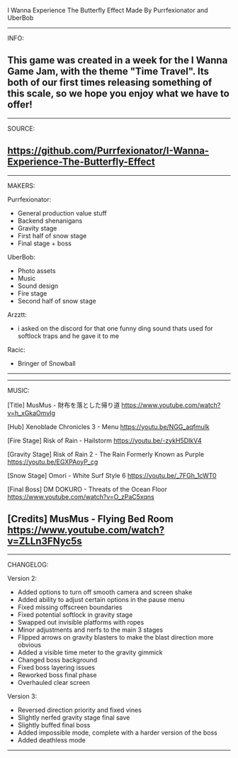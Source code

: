 I Wanna Experience The Butterfly Effect
Made By Purrfexionator and UberBob

----------------------------------------
INFO:

This game was created in a week for the I Wanna Game Jam, with the theme "Time Travel".
Its both of our first times releasing something of this scale, so we hope you enjoy what we have to offer!
----------------------------------------

----------------------------------------
SOURCE:

https://github.com/Purrfexionator/I-Wanna-Experience-The-Butterfly-Effect
----------------------------------------

----------------------------------------
MAKERS:

Purrfexionator:
- General production value stuff
- Backend shenanigans
- Gravity stage
- First half of snow stage
- Final stage + boss

UberBob:
- Photo assets
- Music
- Sound design
- Fire stage
- Second half of snow stage

Arzztt:
- i asked on the discord for that one funny ding sound thats used for softlock traps and he gave it to me

Racic:
- Bringer of Snowball
----------------------------------------

----------------------------------------
MUSIC:

[Title] MusMus - 財布を落とした帰り道
https://www.youtube.com/watch?v=h_xGkaOmvIg

[Hub] Xenoblade Chronicles 3 - Menu
https://youtu.be/NGG_aqfmulk

[Fire Stage] Risk of Rain - Hailstorm
https://youtu.be/-zykH5DIkV4

[Gravity Stage] Risk of Rain 2 - The Rain Formerly Known as Purple
https://youtu.be/EGXPAoyP_cg

[Snow Stage] Omori - White Surf Style 6
https://youtu.be/_7FGh_1cWT0

[Final Boss] DM DOKURO - Threats of the Ocean Floor
https://www.youtube.com/watch?v=O_zPaC5xqns

[Credits] MusMus - Flying Bed Room
https://www.youtube.com/watch?v=ZLLn3FNyc5s
----------------------------------------

----------------------------------------
CHANGELOG:

Version 2:
- Added options to turn off smooth camera and screen shake
- Added ability to adjust certain options in the pause menu
- Fixed missing offscreen boundaries
- Fixed potential softlock in gravity stage
- Swapped out invisible platforms with ropes
- Minor adjustments and nerfs to the main 3 stages
- Flipped arrows on gravity blasters to make the blast direction more obvious
- Added a visible time meter to the gravity gimmick
- Changed boss background
- Fixed boss layering issues
- Reworked boss final phase
- Overhauled clear screen

Version 3:
- Reversed direction priority and fixed vines
- Slightly nerfed gravity stage final save
- Slightly buffed final boss
- Added impossible mode, complete with a harder version of the boss
- Added deathless mode
----------------------------------------